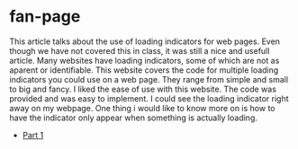 # fan-page

This article talks about the use of loading indicators for web pages. Even though we have not covered this in class, it was still a nice and usefull article. Many websites have loading indicators, some of which are not as aparent or identifiable. This website covers the code for multiple loading indicators you could use on a web page. They range from simple and small to big and fancy. I liked the ease of use with this website. The code was provided and was easy to implement. I could see the loading indicator right away on my webpage. One thing i would like to know more on is how to have the indicator only appear when something is actually loading.

- [Part 1](http://tobiasahlin.com/spinkit/)

